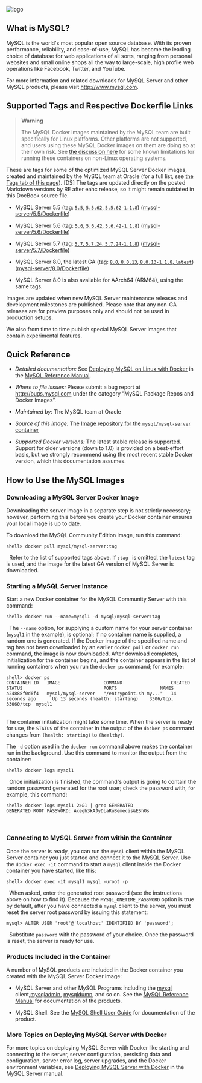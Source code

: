 ![logo](https://www.mysql.com/common/logos/logo-mysql-170x115.png)

What is MySQL?
--------------

MySQL is the world's most popular open source database. With its proven performance, reliability, and ease-of-use, MySQL has become the leading choice of database for web applications of all sorts, ranging from personal websites and small online shops all the way to large-scale, high profile web operations like Facebook, Twitter, and YouTube.

For more information and related downloads for MySQL Server and other MySQL products, please visit <http://www.mysql.com>.

Supported Tags and Respective Dockerfile Links
----------------------------------------------

> **Warning**
>
> The MySQL Docker images maintained by the MySQL team are built specifically for Linux platforms. Other platforms are not supported, and users using these MySQL Docker images on them are doing so at their own risk. See [the discussion here](https://dev.mysql.com/doc/refman/8.0/en/deploy-mysql-nonlinux-docker.html) for some known limitations for running these containers on non-Linux operating systems.

These are tags for some of the optimized MySQL Server Docker images, created and maintained by the MySQL team at Oracle (for a full list, see [the Tags tab of this page](https://hub.docker.com/r/mysql/mysql-server/tags/)). [DS] The tags are updated directly on the posted Markdown versions by RE after eahc release, so it might remain outdated in this DocBook source file.

-   MySQL Server 5.5 (tag: [`5.5`, `5.5.62`, `5.5.62-1.1.8`](https://github.com/mysql/mysql-docker/blob/mysql-server/5.5/Dockerfile)) ([mysql-server/5.5/Dockerfile](https://github.com/mysql/mysql-docker/blob/mysql-server/5.5/Dockerfile))

-   MySQL Server 5.6 (tag: [`5.6`, `5.6.42`, `5.6.42-1.1.8`](https://github.com/mysql/mysql-docker/blob/mysql-server/5.6/Dockerfile)) ([mysql-server/5.6/Dockerfile](https://github.com/mysql/mysql-docker/blob/mysql-server/5.6/Dockerfile))

-   MySQL Server 5.7 (tag: [`5.7`, `5.7.24`, `5.7.24-1.1.8`](https://github.com/mysql/mysql-docker/blob/mysql-server/5.7/Dockerfile)) ([mysql-server/5.7/Dockerfile](https://github.com/mysql/mysql-docker/blob/mysql-server/5.7/Dockerfile))

-   MySQL Server 8.0, the latest GA (tag: [`8.0`, `8.0.13`, `8.0.13-1.1.8`, `latest`](https://github.com/mysql/mysql-docker/blob/mysql-server/8.0/Dockerfile)) ([mysql-server/8.0/Dockerfile](https://github.com/mysql/mysql-docker/blob/mysql-server/8.0/Dockerfile))

-   MySQL Server 8.0 is also available for AArch64 (ARM64), using the same tags.

Images are updated when new MySQL Server maintenance releases and development milestones are published. Please note that any non-GA releases are for preview purposes only and should not be used in production setups.

We also from time to time publish special MySQL Server images that contain experimental features.

Quick Reference
---------------

-   *Detailed documentation:* See [Deploying MySQL on Linux with Docker](https://dev.mysql.com/doc/refman/8.0/en/linux-installation-docker.html) in the [MySQL Reference Manual](https://dev.mysql.com/doc/refman/8.0/en/).

-   *Where to file issues:* Please submit a bug report at <http://bugs.mysql.com> under the category “MySQL Package Repos and Docker Images”.

-   *Maintained by:* The MySQL team at Oracle

-   *Source of this image:* The [Image repository for the `mysql/mysql-server` container](https://github.com/mysql/mysql-docker)

-   *Supported Docker versions:* The latest stable release is supported. Support for older versions (down to 1.0) is provided on a best-effort basis, but we strongly recommend using the most recent stable Docker version, which this documentation assumes.

How to Use the MySQL Images
---------------------------

### Downloading a MySQL Server Docker Image

Downloading the server image in a separate step is not strictly necessary; however, performing this before you create your Docker container ensures your local image is up to date.

To download the MySQL Community Edition image, run this command:

    shell> docker pull mysql/mysql-server:tag
&nbsp;
Refer to the list of supported tags above. If `:tag
            ` is omitted, the `latest` tag is used, and the image for the latest GA version of MySQL Server is downloaded.

### Starting a MySQL Server Instance

Start a new Docker container for the MySQL Community Server with this command:

    shell> docker run --name=mysql1 -d mysql/mysql-server:tag
&nbsp;
The `--name` option, for supplying a custom name for your server container (`mysql1` in the example), is optional; if no container name is supplied, a random one is generated. If the Docker image of the specified name and tag has not been downloaded by an earlier `docker pull` or `docker run` command, the image is now downloaded. After download completes, initialization for the container begins, and the container appears in the list of running containers when you run the `docker ps` command; for example:

    shell> docker ps
    CONTAINER ID   IMAGE                COMMAND                  CREATED             STATUS                              PORTS                NAMES
    a24888f0d6f4   mysql/mysql-server   "/entrypoint.sh my..."   14 seconds ago      Up 13 seconds (health: starting)    3306/tcp, 33060/tcp  mysql1
&nbsp;             
The container initialization might take some time. When the server is ready for use, the `STATUS` of the container in the output of the `docker ps` command changes from `(health: starting)` to `(healthy)`.

The `-d` option used in the `docker
        run` command above makes the container run in the background. Use this command to monitor the output from the container:

    shell> docker logs mysql1
&nbsp;
Once initialization is finished, the command's output is going to contain the random password generated for the root user; check the password with, for example, this command:

    shell> docker logs mysql1 2>&1 | grep GENERATED
    GENERATED ROOT PASSWORD: Axegh3kAJyDLaRuBemecis&EShOs
&nbsp;
### Connecting to MySQL Server from within the Container

Once the server is ready, you can run the `mysql` client within the MySQL Server container you just started and connect it to the MySQL Server. Use the `docker exec -it` command to start a `mysql` client inside the Docker container you have started, like this:

    shell> docker exec -it mysql1 mysql -uroot -p
&nbsp;
When asked, enter the generated root password (see the instructions above on how to find it). Because the `MYSQL_ONETIME_PASSWORD` option is true by default, after you have connected a `mysql` client to the server, you must reset the server root password by issuing this statement:

    mysql> ALTER USER 'root'@'localhost' IDENTIFIED BY 'password';
&nbsp;
Substitute `password` with the password of your choice. Once the password is reset, the server is ready for use.

### Products Included in the Container

A number of MySQL products are included in the Docker container you created with the MySQL Server Docker image:

-   MySQL Server and other MySQL Programs including the [mysql](https://dev.mysql.com/doc/refman/8.0/en/mysql.html) client,[mysqladmin](https://dev.mysql.com/doc/refman/8.0/en/mysqladmin.html), [mysqldump](https://dev.mysql.com/doc/refman/8.0/en/mysqldump.html), and so on. See the [MySQL Reference Manual](https://dev.mysql.com/doc/refman/8.0/en/programs-overview.html) for documentation of the products.

-   MySQL Shell. See the [MySQL Shell User Guide](https://dev.mysql.com/doc/refman/8.0/en/mysql-shell.html) for documentation of the product.

### More Topics on Deploying MySQL Server with Docker

For more topics on deploying MySQL Server with Docker like starting and connecting to the server, server configuration, persisting data and configuration, server error log, server upgrades, and the Docker environment variables, see [Deploying MySQL Server with Docker](https://dev.mysql.com/doc/refman/8.0/en/linux-installation-docker.html) in the MySQL Server manual.
